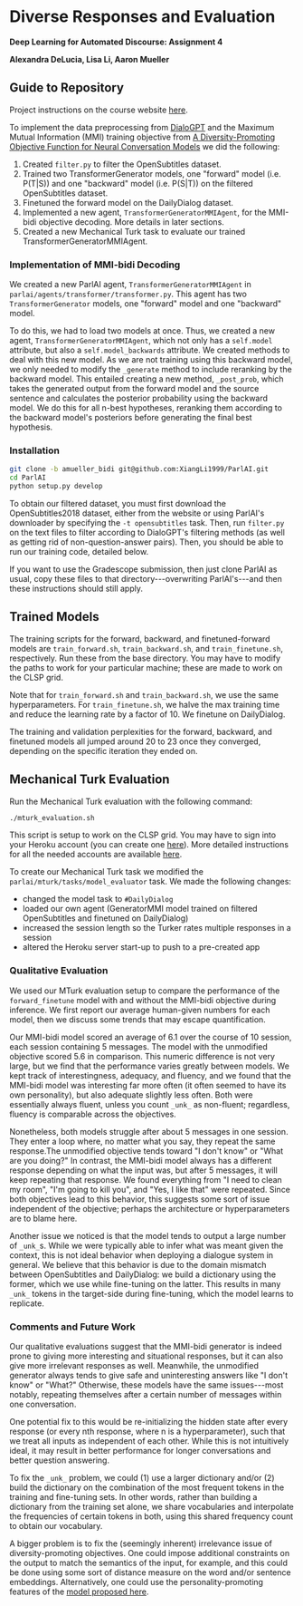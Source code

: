 # Diverse Responses and Evaluation  

**Deep Learning for Automated Discourse: Assignment 4**  

**Alexandra DeLucia, Lisa Li, Aaron Mueller**  

## Guide to Repository
Project instructions on the course website [here](https://dialog-systems-class.github.io/assignment4.html).

To implement the data preprocessing from [DialoGPT](https://arxiv.org/pdf/1911.00536.pdf) and the Maximum Mutual Information (MMI) training objective from [A Diversity-Promoting Objective Function for Neural Conversation Models](https://arxiv.org/abs/1510.03055) we did the following:

1. Created `filter.py` to filter the OpenSubtitles dataset.
2. Trained two TransformerGenerator models, one "forward" model (i.e. P(T|S)) and one "backward" model (i.e. P(S|T)) on the filtered OpenSubtitles dataset. 
3. Finetuned the forward model on the DailyDialog dataset.
4. Implemented a new agent, `TransformerGeneratorMMIAgent`, for the MMI-bidi objective decoding. More details in later sections.
5. Created a new Mechanical Turk task to evaluate our trained TransformerGeneratorMMIAgent.

### Implementation of MMI-bidi Decoding  
We created a new ParlAI agent, `TransformerGeneratorMMIAgent` in `parlai/agents/transformer/transformer.py`. This agent has two `TransformerGenerator` models, one "forward" model and one "backward" model. 

To do this, we had to load two models at once. Thus, we created a new agent, `TransformerGeneratorMMIAgent`, which not only has a `self.model` attribute, but also a `self.model_backwards` attribute. We created methods to deal with this new model. As we are not training using this backward model, we only needed to modify the `_generate` method to include reranking by the backward model. This entailed creating a new method, `_post_prob`, which takes the generated output from the forward model and the source sentence and calculates the posterior probability using the backward model. We do this for all n-best hypotheses, reranking them according to the backward model's posteriors before generating the final best hypothesis.

### Installation
```bash
git clone -b amueller_bidi git@github.com:XiangLi1999/ParlAI.git
cd ParlAI
python setup.py develop
```

To obtain our filtered dataset, you must first download the OpenSubtitles2018 dataset, either from the website or using ParlAI's downloader by specifying the `-t opensubtitles` task. Then, run `filter.py` on the text files to filter according to DialoGPT's filtering methods (as well as getting rid of non-question-answer pairs). Then, you should be able to run our training code, detailed below.

If you want to use the Gradescope submission, then just clone ParlAI as usual, copy these files to that directory---overwriting ParlAI's---and then these instructions should still apply.

## Trained Models
The training scripts for the forward, backward, and finetuned-forward models are `train_forward.sh`, `train_backward.sh`, and `train_finetune.sh`, respectively. Run these from the base directory. You may have to modify the paths to work for your particular machine; these are made to work on the CLSP grid.

Note that for `train_forward.sh` and `train_backward.sh`, we use the same hyperparameters. For `train_finetune.sh`, we halve the max training time and reduce the learning rate by a factor of 10. We finetune on DailyDialog. 

The training and validation perplexities for the forward, backward, and finetuned models all jumped around 20 to 23 once they converged, depending on the specific iteration they ended on.

## Mechanical Turk Evaluation  
Run the Mechanical Turk evaluation with the following command:

```bash
./mturk_evaluation.sh
```
This script is setup to work on the CLSP grid. You may have to sign into your Heroku account (you can create one [here](https://heroku.com/)). More detailed instructions for all the needed accounts are available [here](https://parl.ai/docs/tutorial_mturk.html#running-a-task).

To create our Mechanical Turk task we modified the `parlai/mturk/tasks/model_evaluator` task. We made the following changes:
* changed the model task to `#DailyDialog`
* loaded our own agent (GeneratorMMI model trained on filtered OpenSubtitles and finetuned on DailyDialog)
* increased the session length so the Turker rates multiple responses in a session
* altered the Heroku server start-up to push to a pre-created app

### Qualitative Evaluation
We used our MTurk evaluation setup to compare the performance of the `forward_finetune` model with and without the MMI-bidi objective during inference. We first report our average human-given numbers for each model, then we discuss some trends that may escape quantification.

Our MMI-bidi model scored an average of 6.1 over the course of 10 session, each session containing 5 messages. The model with the unmodified objective scored 5.6 in comparison. This numeric difference is not very large, but we find that the performance varies greatly between models. We kept track of interestingness, adequacy, and fluency, and we found that the MMI-bidi model was interesting far more often (it often seemed to have its own personality), but also adequate slightly less often. Both were essentially always fluent, unless you count `_unk_` as non-fluent; regardless, fluency is comparable across the objectives.

Nonetheless, both models struggle after about 5 messages in one session. They enter a loop where, no matter what you say, they repeat the same response.The unmodified objective tends toward "I don't know" or "What are you doing?" In contrast, the MMI-bidi model always has a different response depending on what the input was, but after 5 messages, it will keep repeating that response. We found everything from "I need to clean my room", "I'm going to kill you", and "Yes, I like that" were repeated. Since both objectives lead to this behavior, this suggests some sort of issue independent of the objective; perhaps the architecture or hyperparameters are to blame here.

Another issue we noticed is that the model tends to output a large number of `_unk_`s. While we were typically able to infer what was meant given the context, this is not ideal behavior when deploying a dialogue system in general. We believe that this behavior is due to the domain mismatch between OpenSubtitles and DailyDialog: we build a dictionary using the former, which we use while fine-tuning on the latter. This results in many `_unk_` tokens in the target-side during fine-tuning, which the model learns to replicate.

### Comments and Future Work
Our qualitative evaluations suggest that the MMI-bidi generator is indeed prone to giving more interesting and situational responses, but it can also give more irrelevant responses as well. Meanwhile, the unmodified generator always tends to give safe and uninteresting answers like "I don't know" or "What?" Otherwise, these models have the same issues---most notably, repeating themselves after a certain number of messages within one conversation.

One potential fix to this would be re-initializing the hidden state after every response (or every nth response, where n is a hyperparameter), such that we treat all inputs as independent of each other. While this is not intuitively ideal, it may result in better performance for longer conversations and better question answering.

To fix the `_unk_` problem, we could (1) use a larger dictionary and/or (2) build the dictionary on the combination of the most frequent tokens in the training and fine-tuning sets. In other words, rather than building a dictionary from the training set alone, we share vocabularies and interpolate the frequencies of certain tokens in both, using this shared frequency count to obtain our vocabulary.

A bigger problem is to fix the (seemingly inherent) irrelevance issue of diversity-promoting objectives. One could impose additional constraints on the output to match the semantics of the input, for example, and this could be done using some sort of distance measure on the word and/or sentence embeddings. Alternatively, one could use the personality-promoting features of the [model proposed here](https://www.ijcai.org/Proceedings/2018/0595.pdf). 
